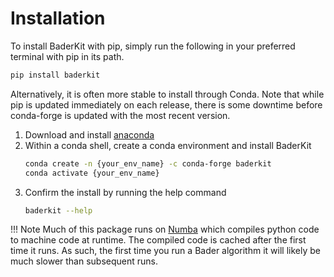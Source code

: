 # Installation

To install BaderKit with pip, simply run the following in your preferred terminal with pip in its path.
```bash
pip install baderkit
```

Alternatively, it is often more stable to install through Conda. Note that while pip is updated immediately on each release, there is some downtime before conda-forge is updated with the most recent version.

1. Download and install [anaconda](https://www.anaconda.com/download)
2. Within a conda shell, create a conda environment and install BaderKit
   ```bash
   conda create -n {your_env_name} -c conda-forge baderkit
   conda activate {your_env_name}
   ```
3. Confirm the install by running the help command
   ```bash
   baderkit --help
   ```

!!! Note
    Much of this package runs on [Numba](https://numba.pydata.org/) which compiles python code to machine code at runtime. The compiled code is cached after the first time it runs. As such, the first time you run a Bader algorithm it will likely be much slower than subsequent runs. 